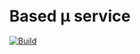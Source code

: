 # Based μ service

[![Build](https://github.com/4cecoder/based-microservice/actions/workflows/build.yml/badge.svg)](https://github.com/4cecoder/based-microservice/actions/workflows/build.yml)
